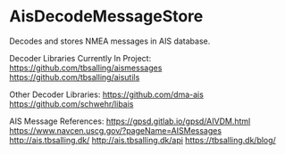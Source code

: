# AisDecodeMessageStore
Decodes and stores NMEA messages in AIS database.

Decoder Libraries Currently In Project:
https://github.com/tbsalling/aismessages
https://github.com/tbsalling/aisutils


Other Decoder Libraries:
https://github.com/dma-ais
https://github.com/schwehr/libais

AIS Message References:
https://gpsd.gitlab.io/gpsd/AIVDM.html
https://www.navcen.uscg.gov/?pageName=AISMessages
http://ais.tbsalling.dk/
http://ais.tbsalling.dk/api
https://tbsalling.dk/blog/
